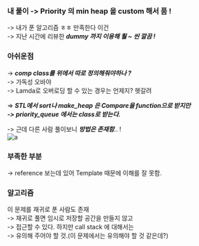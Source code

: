 ### 내 풀이 -> Priority 의 min heap 을 custom 해서 품 !     
-> 내가 푼 알고리즘 ㅎㅎ 만족한다 이건    
-> 지난 시간에 리뷰한 ***dummy 까지 이용해 훨 ~ 씬 깔끔 !***    

### 아쉬운점    
-> ***comp class를 위에서 따로 정의해줘야하나 ?***    
-> 가독성 오바야    
-> Lamda로 오버로딩 할 수 있는 경우는 언제지? 헷갈려    

=> ***STL에서 sort나 make_heap 은 Compare을 function으로 받지만    
-> priority_queue 에서는 class로 받는다.***    
     
-> 근데 다른 사람 풀이보니 ***방법은 존재함***.. !     
![a](https://user-images.githubusercontent.com/70446214/152685598-12efbfb7-ef02-443a-a9af-f339e0aa9f92.png)



### 부족한 부분
-> reference 보는데 있어 Template 때문에 이해를 잘 못함.   

###  알고리즘

이 문제를 재귀로 푼 사람도 존재    
-> 재귀로 풀면 임시로 저장할 공간을 만들지 않고  
-> 접근할 수 있다. 하지만 call stack 에 대해서는  
-> 유의해 주어야 할 것.(이 문제에서는 유의해야 할 것 같은데?)  
